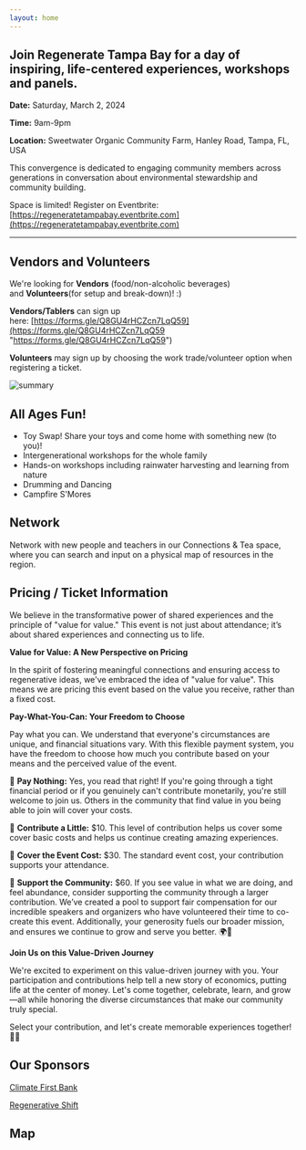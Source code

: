 ```yaml
---
layout: home
---
```


## Join Regenerate Tampa Bay for a day of inspiring, life-centered experiences, workshops and panels.

**Date:** Saturday, March 2, 2024

**Time:** 9am-9pm

**Location:** Sweetwater Organic Community Farm, Hanley Road, Tampa, FL, USA


This convergence is dedicated to engaging community members across generations in conversation about environmental stewardship and community building.

Space is limited! Register on Eventbrite: [https://regeneratetampabay.eventbrite.com](https://regeneratetampabay.eventbrite.com)

---
## Vendors and Volunteers

We're looking for **Vendors** (food/non-alcoholic beverages) and **Volunteers**(for setup and break-down)! :)

**Vendors/Tablers** can sign up here: [https://forms.gle/Q8GU4rHCZcn7LqQ59](https://forms.gle/Q8GU4rHCZcn7LqQ59 "https://forms.gle/Q8GU4rHCZcn7LqQ59")

**Volunteers** may sign up by choosing the work trade/volunteer option when registering a ticket.


![summary](/img/Summary.jpg)

## All Ages Fun!

- Toy Swap! Share your toys and come home with something new (to you)!
- Intergenerational workshops for the whole family
- Hands-on workshops including rainwater harvesting and learning from nature
- Drumming and Dancing
- Campfire S'Mores

## Network

Network with new people and teachers in our Connections & Tea space, where you can search and input on a physical map of resources in the region.


## Pricing / Ticket Information

We believe in the transformative power of shared experiences and the principle of "value for value." This event is not just about attendance; it’s about shared experiences and connecting us to life.

**Value for Value: A New Perspective on Pricing**

In the spirit of fostering meaningful connections and ensuring access to regenerative ideas, we've embraced the idea of "value for value". This means we are pricing this event based on the value you receive, rather than a fixed cost.

**Pay-What-You-Can: Your Freedom to Choose**

Pay what you can. We understand that everyone's circumstances are unique, and financial situations vary. With this flexible payment system, you have the freedom to choose how much you contribute based on your means and the perceived value of the event.

💙 **Pay Nothing:** Yes, you read that right! If you're going through a tight financial period or if you genuinely can't contribute monetarily, you're still welcome to join us. Others in the community that find value in you being able to join will cover your costs.

💚 **Contribute a Little:** $10. This level of contribution helps us cover some cover basic costs and helps us continue creating amazing experiences.

💛 **Cover the Event Cost:** $30. The standard event cost, your contribution supports your attendance.

🧡 **Support the Community:** $60. If you see value in what we are doing, and feel abundance, consider supporting the community through a larger contribution. We’ve created a pool to support fair compensation for our incredible speakers and organizers who have volunteered their time to co-create this event. Additionally, your generosity fuels our broader mission, and ensures we continue to grow and serve you better. 🌍🌿

**Join Us on this Value-Driven Journey**

We're excited to experiment on this value-driven journey with you. Your participation and contributions help tell a new story of economics, putting life at the center of money. Let's come together, celebrate, learn, and grow—all while honoring the diverse circumstances that make our community truly special.

Select your contribution, and let's create memorable experiences together! 🌻✨


## Our Sponsors

[Climate First Bank](https://www.climatefirstbank.com/)

[Regenerative Shift](https://www.regenerativeshift.com/)

## Map
